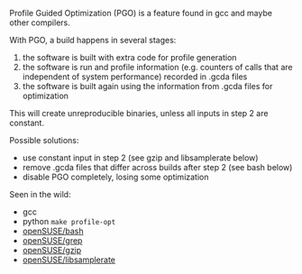 Profile Guided Optimization (PGO)
is a feature found in gcc and maybe other compilers.

With PGO, a build happens in several stages:
1. the software is built with extra code for profile generation
2. the software is run and profile information (e.g. counters of calls that are independent of system performance) recorded in .gcda files
3. the software is built again using the information from .gcda files for optimization

This will create unreproducible binaries, unless all inputs in step 2 are constant.

Possible solutions:
* use constant input in step 2 (see gzip and libsamplerate below)
* remove .gcda files that differ across builds after step 2 (see bash below)
* disable PGO completely, losing some optimization

Seen in the wild:
* gcc
* python `make profile-opt`
* [openSUSE/bash](https://build.opensuse.org/request/show/498339)
* [openSUSE/grep](https://build.opensuse.org/request/show/647618)
* [openSUSE/gzip](https://build.opensuse.org/request/show/499887)
* [openSUSE/libsamplerate](https://build.opensuse.org/request/show/562897)
